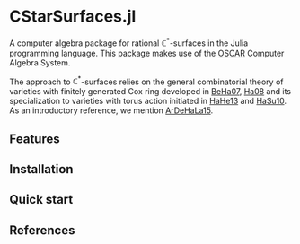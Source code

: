 # CStarSurfaces.jl

A computer algebra package for rational $\mathbb{C}^*$-surfaces in the Julia
programming language. This package makes use of the
[OSCAR](https://www.oscar-system.org) Computer Algebra System.

The approach to $\mathbb{C}^*$-surfaces relies on the general combinatorial
theory of varieties with finitely generated Cox ring developed in
[BeHa07](@cite), [Ha08](@cite) and its
specialization to varieties with torus action initiated in [HaHe13](@cite) and
[HaSu10](@cite). As an
introductory reference, we mention [ArDeHaLa15](@cite).

## Features

## Installation

## Quick start

## References

```@bibliography
```

